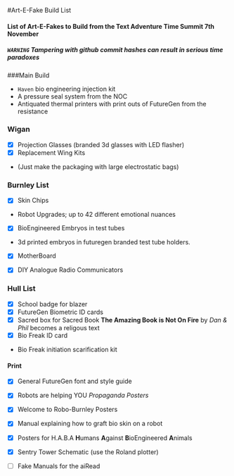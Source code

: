#Art-E-Fake Build List 

#### List of Art-E-Fakes to Build from the Text Adventure Time Summit 7th November 

##### `WARNING` Tampering with github commit hashes can result in serious time paradoxes

###Main Build

 * `Haven` bio engineering injection kit
  * A pressure seal system from the NOC 
 * Antiquated thermal printers with print outs of FutureGen from the resistance 

### Wigan

 - [x] Projection Glasses (branded 3d glasses with LED flasher)
 - [x] Replacement Wing Kits
  * (Just make the packaging with large electrostatic bags)


### Burnley List

 - [x] Skin Chips 
  * Robot Upgrades; up to 42 different emotional nuances
 - [x] BioEngineered Embryos in test tubes
  * 3d printed embryos in futuregen branded test tube holders.

 - [x] MotherBoard 
 - [x] DIY Analogue Radio Communicators 


### Hull List

 - [x] School badge for blazer
 - [x] FutureGen Biometric ID cards
 - [x] Sacred box for Sacred Book **The Amazing Book is Not On Fire** by *Dan & Phil* becomes a religous text
 - [x] Bio Freak ID card 
  * Bio Freak initiation scarification kit

 
#### Print

 - [x] General FutureGen font and style guide
 - [x] Robots are helping YOU *Propaganda Posters*
 - [x] Welcome to Robo-Burnley Posters
 - [x] Manual explaining how to graft bio skin on a robot
 - [x] Posters for H.A.B.A **H**umans **A**gainst **B**ioEngineered **A**nimals
 - [x] Sentry Tower Schematic (use the Roland plotter)
 - [ ]  Fake Manuals for the aiRead

